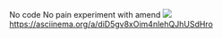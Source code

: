 No code No pain
experiment with amend
<a href="https://codeclimate.com/github/88888888RON/hexlet-git/maintainability"><img src="https://api.codeclimate.com/v1/badges/6adea429536f0e3dd7e5/maintainability" /></a>
https://asciinema.org/a/diD5gv8xOim4nlehQJhUSdHro

